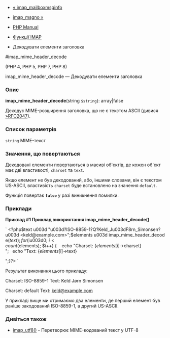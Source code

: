 - [« imap_mailboxmsginfo](function.imap-mailboxmsginfo.md)
- [imap_msgno »](function.imap-msgno.md)

- [PHP Manual](index.md)
- [Функції IMAP](ref.imap.md)
- Декодувати елементи заголовка

#imap_mime_header_decode

(PHP 4, PHP 5, PHP 7, PHP 8)

imap_mime_header_decode — Декодувати елементи заголовка

### Опис

**imap_mime_header_decode**(string `$string`): array\|false

Декодує MIME-розширення заголовка, що не є текстом ASCII
(дивися [»RFC2047](http://www.faqs.org/rfcs/rfc2047)).

### Список параметрів

`string`
MIME-текст

### Значення, що повертаються

Декодовані елементи повертаються в масиві об'єктів, де кожен
об'єкт має дві властивості, `charset` та `text`.

Якщо елемент не був декодований, або, іншими словами, він є
текстом US-ASCII, властивість `charset` буде встановлено на значення
`default`.

Функція повертає **`false`** у разі виникнення помилки.

### Приклади

**Приклад #1 Приклад використання **imap_mime_header_decode()****

` <?php$text u003d "u003d?ISO-8859-1?Q?Keld_Ju003dF8rn_Simonsen?u003d <keld@example.com>";$elements u003d imap_mime_header_decode($text);for ($iu003d0; $i <count($elements); $i++) {    echo "Charset: {$elements[$i]->charset}
";   echo "Text: {$elements[$i]->text}

";}?> `

Результат виконання цього прикладу:

Charset: ISO-8859-1
Text: Keld Jørn Simonsen

Charset: default
Text: <keld@example.com>

У прикладі вище ми отримаємо два елементи, де перший елемент був раніше
закодований ISO-8859-1, а другий US-ASCII.

### Дивіться також

- [imap_utf8()](function.imap-utf8.md) - Перетворює
MIME-кодований текст у UTF-8
